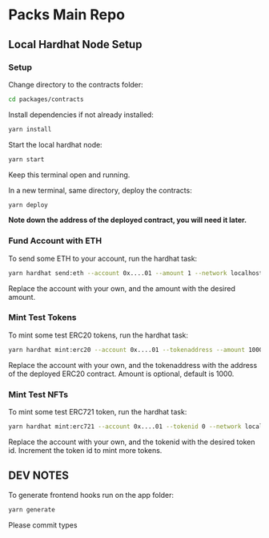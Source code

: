 # Packs Main Repo

## Local Hardhat Node Setup

### Setup

Change directory to the contracts folder:

```bash
cd packages/contracts
```

Install dependencies if not already installed:

```bash
yarn install
```

Start the local hardhat node:

```bash
yarn start
```

Keep this terminal open and running.

In a new terminal, same directory, deploy the contracts:

```bash
yarn deploy
```

**Note down the address of the deployed contract, you will need it later.**

### Fund Account with ETH

To send some ETH to your account, run the hardhat task:

```bash
yarn hardhat send:eth --account 0x....01 --amount 1 --network localhost
```

Replace the account with your own, and the amount with the desired amount.

### Mint Test Tokens

To mint some test ERC20 tokens, run the hardhat task:

```bash
yarn hardhat mint:erc20 --account 0x....01 --tokenaddress --amount 1000 --network localhost
```

Replace the account with your own, and the tokenaddress with the address of the deployed ERC20 contract. Amount is optional, default is 1000.

### Mint Test NFTs

To mint some test ERC721 token, run the hardhat task:

```bash
yarn hardhat mint:erc721 --account 0x....01 --tokenid 0 --network localhost
```

Replace the account with your own, and the tokenid with the desired token id. Increment the token id to mint more tokens.

## DEV NOTES

To generate frontend hooks run on the app folder:

```bash
yarn generate
```

Please commit types
